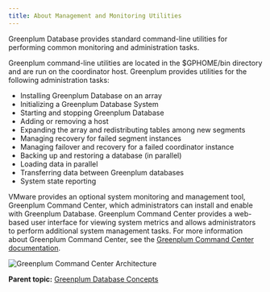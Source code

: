 ```yaml
---
title: About Management and Monitoring Utilities 
---
```


Greenplum Database provides standard command-line utilities for performing common monitoring and administration tasks.

Greenplum command-line utilities are located in the $GPHOME/bin directory and are run on the coordinator host. Greenplum provides utilities for the following administration tasks:

-   Installing Greenplum Database on an array
-   Initializing a Greenplum Database System
-   Starting and stopping Greenplum Database
-   Adding or removing a host
-   Expanding the array and redistributing tables among new segments
-   Managing recovery for failed segment instances
-   Managing failover and recovery for a failed coordinator instance
-   Backing up and restoring a database \(in parallel\)
-   Loading data in parallel
-   Transferring data between Greenplum databases
-   System state reporting

VMware provides an optional system monitoring and management tool, Greenplum Command Center, which administrators can install and enable with Greenplum Database. Greenplum Command Center provides a web-based user interface for viewing system metrics and allows administrators to perform additional system management tasks. For more information about Greenplum Command Center, see the [Greenplum Command Center documentation](https://docs.vmware.com/en/VMware-Tanzu-Greenplum-Command-Center/index.html).

![Greenplum Command Center Architecture](../graphics/cc_arch_gpdb.png "Greenplum Command Center Architecture")

**Parent topic:** [Greenplum Database Concepts](../intro/partI.html)

